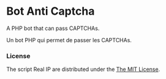 # Bot Anti Captcha

A PHP bot that can pass CAPTCHAs.

Un bot PHP qui permet de passer les CAPTCHAs.

### License

The script Real IP are distributed under the [The MIT License](https://opensource.org/licenses/MIT).

